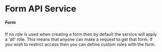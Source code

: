 # Form API Service


##### Form 

If no role is used when creating a form then by default the service will apply a 'all' role. This
means that anyone can make a request to get that form. If you wish to restrict access then you can define custom roles with the form.
